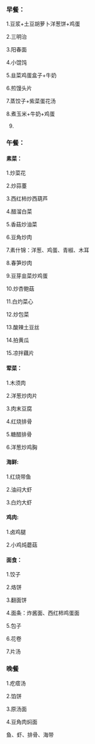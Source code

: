 ### 早餐：

1.豆浆+土豆胡萝卜洋葱饼+鸡蛋

2.三明治

3.阳春面

4.小馄饨

5.韭菜鸡蛋盒子+牛奶

6.煎馒头片

7.蒸饺子+紫菜蛋花汤

8.煮玉米+牛奶+鸡蛋

9.

### 午餐：

#### 素菜：

1.炒菜花

2.炒蒜薹

3.西红柿炒西葫芦

4.醋溜白菜

5.香菇炒油菜

6.豆角炒肉

7.素什锦：洋葱、鸡蛋、青椒、木耳

8.春笋炒肉

9.豆芽韭菜炒鸡蛋

10.炒杏鲍菇

11.白灼菜心

12.炒包菜

13.酸辣土豆丝

14.拍黄瓜

15.凉拌藕片

#### 荤菜：

1.木须肉

2.洋葱炒肉片

3.肉末豆腐

4.红烧排骨

5.糖醋排骨

6.洋葱炒鸡胸

#### 海鲜:

1.红烧带鱼

2.油闷大虾

3.白灼大虾

#### 鸡肉:

1.卤鸡腿

2.小鸡炖蘑菇

#### 面食：

1.饺子

2.烙饼

3.翻面饼

4.面条：炸酱面、西红柿鸡蛋面

5.包子

6.花卷

7.片汤

### 晚餐

1.疙瘩汤

2.馅饼

3.原汤面

4.豆角肉焖面



鱼、虾、排骨、海带